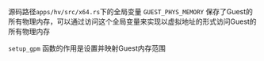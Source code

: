 



源码路径`apps/hv/src/x64.rs`下的全局变量  `GUEST_PHYS_MEMORY` 保存了Guest的所有物理内存，可以通过访问这个全局变量来实现以虚拟地址的形式访问Guest的所有物理内存

`setup_gpm` 函数的作用是设置并映射Guest内存范围





